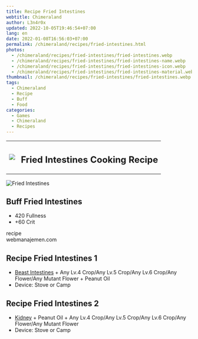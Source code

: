```yaml
---
title: Recipe Fried Intestines
webtitle: Chimeraland
author: L3n4r0x
updated: 2022-10-05T19:46:54+07:00
lang: en
date: 2022-01-08T16:56:03+07:00
permalink: /chimeraland/recipes/fried-intestines.html
photos:
  - /chimeraland/recipes/fried-intestines/fried-intestines.webp
  - /chimeraland/recipes/fried-intestines/fried-intestines-name.webp
  - /chimeraland/recipes/fried-intestines/fried-intestines-icon.webp
  - /chimeraland/recipes/fried-intestines/fried-intestines-material.webp
thumbnail: /chimeraland/recipes/fried-intestines/fried-intestines.webp
tags:
  - Chimeraland
  - Recipe
  - Buff
  - Food
categories:
  - Games
  - Chimeraland
  - Recipes
---
```


<section id="bootstrap-wrapper"><link rel="stylesheet" href="https://cdn.statically.io/gh/dimaslanjaka/Web-Manajemen/40ac3225/css/bootstrap-4.5-wrapper.css"/><div class="row mb-2"><div class="col-md-12 mb-2"><table class="table" id="post-info"><tbody><tr><td><img class="d-inline-block me-2" src="/chimeraland/recipes/fried-intestines/fried-intestines-icon.webp" width="auto" height="auto"/></td><td><h1 class="fs-5">Fried Intestines Cooking Recipe</h1></td></tr></tbody></table></div></div><div class="card mb-2"><div class="row g-0"><div class="col-sm-4 position-relative mb-2"><img src="/chimeraland/recipes/fried-intestines/fried-intestines-material.webp" class="card-img fit-cover w-100 h-100" alt="Fried Intestines" data-fancybox="true"/></div><div class="col-sm-8 mb-2"><div class="card-body"><h2 class="card-title fs-5">Buff Fried Intestines</h2><div class="card-text"><ul><li>420 Fullness</li><li>+60 Crit</li></ul></div><span class="badge rounded-pill bg-dark">recipe</span></div><div class="card-footer text-end text-muted">webmanajemen.com</div></div></div></div><div class="row mb-2"><div class="col-12 col-lg-6 recipe-item mb-2"><div class="card"><div class="card-body"><h2 class="card-title fs-5">Recipe Fried Intestines 1</h2><div class="card-text"><ul><li><a class="text-decoration-none" href="/chimeraland/materials/beast-intestines.html">Beast Intestines</a><span> + </span>Any Lv.4 Crop/Any Lv.5 Crop/Any Lv.6 Crop/Any Flower/Any Mutant Flower<span> + </span>Peanut Oil</li><li>Device: Stove or Camp</li></ul></div></div></div></div><div class="col-12 col-lg-6 recipe-item mb-2"><div class="card"><div class="card-body"><h2 class="card-title fs-5">Recipe Fried Intestines 2</h2><div class="card-text"><ul><li><a class="text-decoration-none" href="/chimeraland/materials/kidney.html">Kidney</a><span> + </span>Peanut Oil<span> + </span>Any Lv.4 Crop/Any Lv.5 Crop/Any Lv.6 Crop/Any Flower/Any Mutant Flower</li><li>Device: Stove or Camp</li></ul></div></div></div></div></div></section>
